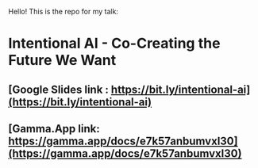 
Hello!
This is the repo for my talk:

# Intentional AI - Co-Creating the Future We Want

## [Google Slides link : https://bit.ly/intentional-ai](https://bit.ly/intentional-ai)

## [Gamma.App link: https://gamma.app/docs/e7k57anbumvxl30](https://gamma.app/docs/e7k57anbumvxl30)
